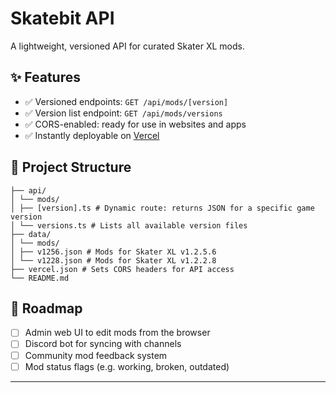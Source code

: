 # Skatebit API

A lightweight, versioned API for curated Skater XL mods.

## ✨ Features

- ✅ Versioned endpoints: `GET /api/mods/[version]`
- ✅ Version list endpoint: `GET /api/mods/versions`
- ✅ CORS-enabled: ready for use in websites and apps
- ✅ Instantly deployable on [Vercel](https://vercel.com)

## 📁 Project Structure

```
├── api/
│ └── mods/
│ ├── [version].ts # Dynamic route: returns JSON for a specific game version
│ └── versions.ts # Lists all available version files
├── data/
│ └── mods/
│ ├── v1256.json # Mods for Skater XL v1.2.5.6
│ └── v1228.json # Mods for Skater XL v1.2.2.8
├── vercel.json # Sets CORS headers for API access
└── README.md
```

## 🔮 Roadmap

- [ ] Admin web UI to edit mods from the browser
- [ ] Discord bot for syncing with channels
- [ ] Community mod feedback system
- [ ] Mod status flags (e.g. working, broken, outdated)

---
